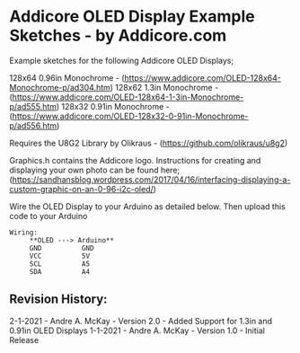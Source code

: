 # Addicore OLED Display Example Sketches - by Addicore.com

Example sketches for the following Addicore OLED Displays;

128x64 0.96in Monochrome - (https://www.addicore.com/OLED-128x64-Monochrome-p/ad304.htm)
128x62 1.3in Monochrome - (https://www.addicore.com/OLED-128x64-1-3in-Monochrome-p/ad555.htm)
128x32 0.91in Monochrome - (https://www.addicore.com/OLED-128x32-0-91in-Monochrome-p/ad556.htm)


Requires the U8G2 Library by Olikraus - (https://github.com/olikraus/u8g2)

Graphics.h contains the Addicore logo.
Instructions for creating and displaying your own photo can be found here;
(https://sandhansblog.wordpress.com/2017/04/16/interfacing-displaying-a-custom-graphic-on-an-0-96-i2c-oled/)

Wire the OLED Display to your Arduino as detailed below. Then upload this code to your Arduino 

```
Wiring:
     **OLED ---> Arduino**
     GND          GND
     VCC          5V
     SCL          A5
     SDA          A4
```

## Revision History:
 
2-1-2021 - Andre A. McKay - Version 2.0 - Added Support for 1.3in and 0.91in OLED Displays
1-1-2021 - Andre A. McKay - Version 1.0 - Initial Release
